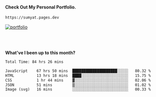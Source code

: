 #### Check Out My Personal Portfolio.
````bash
https://sumyat.pages.dev
````

<a href='https://sumyat.pages.dev/'>
    <img src='https://user-images.githubusercontent.com/108873224/211860821-15c31441-8db7-4fb7-8537-28a0c11e9408.png' alt='portfolio' align='center' />
</a>


<br />
<br />


<br />
<br />

**What've I been up to this month?**

<!--START_SECTION:waka-->

```txt
Total Time: 84 hrs 26 mins

JavaScript    67 hrs 50 mins  ████████████████████░░░░░   80.32 %
HTML          13 hrs 18 mins  ████░░░░░░░░░░░░░░░░░░░░░   15.75 %
CSS           1 hr 44 mins    ▓░░░░░░░░░░░░░░░░░░░░░░░░   02.06 %
JSON          51 mins         ▒░░░░░░░░░░░░░░░░░░░░░░░░   01.02 %
Image (svg)   16 mins         ░░░░░░░░░░░░░░░░░░░░░░░░░   00.33 %
```

<!--END_SECTION:waka-->




